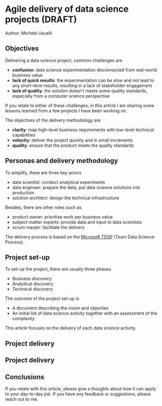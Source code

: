
# Agile delivery of data science projects (DRAFT)

Author: Michele Usuelli

## Objectives

Delivering a data science project, common challenges are
- **confusion**: data science experimentation disconnected from real-world business value
- **lack of quick results**: the experimentation can be slow and not lead to any short-term results, resulting in a lack of stakeholder engagement
- **lack of quality**: the solution doesn't meets some quality standards, especially from a computer science perspective

If you relate to either of these challenges, in this article I am sharing some lessons learned from a few projects I have been working on.

The objectives of the delivery methodology are
- **clarity**: map high-level business requirements with low-level technical capabilities
- **velocity**: deliver the project quickly and in small increments
- **quality**: ensure that the product meets the quality standards


## Personas and delivery methodology

To simplify, there are three key actors
- data scientist: conduct analytical experiments
- data engineer: prepare the data, put data science solutions into productoin
- solution architect: design the technical infrastructure

Besides, there are other roles such as
- product owner: prioritise work per business value
- subject-matter experts: provide data and input to data scientists
- scrum master: facilitate the delivery

The delivery process is based on the [Microsoft TDSP](https://docs.microsoft.com/en-us/azure/machine-learning/team-data-science-process/overview) (Team Data Science Process).

## Project set-up

To set-up the project, there are usually three phases
- Business discovery
- Analytical discovery
- Technical discovery

The outcome of the project set-up is
- A document describing the vision and objecties
- An initial list of data science activity together with an assessment of the complexity

This article focuses on the delivery of each data science activity.


## Project delivery




## Project delivery


## Conclusions

If you relate with this article, please give a thoughts about how it can apply to your day-to-day job. If you have any feedback or suggestions, please reach out to me.

